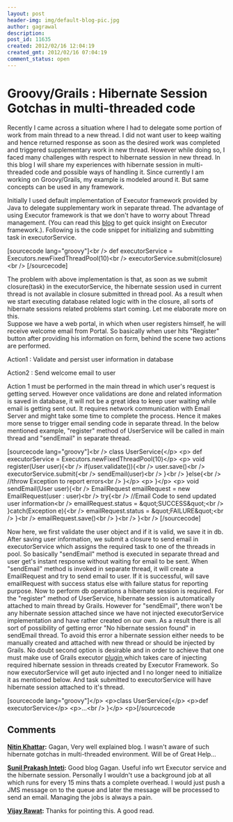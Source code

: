 ```yaml
---
layout: post
header-img: img/default-blog-pic.jpg
author: gagrawal
description: 
post_id: 11635
created: 2012/02/16 12:04:19
created_gmt: 2012/02/16 07:04:19
comment_status: open
---
```


# Groovy/Grails : Hibernate Session Gotchas in multi-threaded code

<p>Recently I came across a situation where I had to delegate some portion of work from main thread to a new thread. I did not want user to keep waiting and hence returned response as soon as the desired work was completed and triggered supplementary work in new thread. However while doing so, I faced many challenges with respect to hibernate session in new thread. In this blog I will share my experiences with hibernate session in multi-threaded code and  possible ways of handling it. Since currently I am working on Groovy/Grails, my example is modeled around it. But same concepts can be used in any framework.</p>

<p><p><!--more--></p> <p>Initially I used default implementation of Executor framework provided by Java to delegate supplementary work in separate thread. The advantage of using Executor framework is that we don't have to worry about Thread management. (You can read this <a href="http://insidethemachine.wordpress.com/2008/11/08/the-executor-framework/" target="_blank">blog</a> to get quick insight on Executor framework.). Following is the code snippet for initializing and submitting task in executorService.</p> <p>[sourcecode lang="groovy"]&lt;br /&gt; def executorService = Executors.newFixedThreadPool(10)&lt;br /&gt; executorService.submit(closure)&lt;br /&gt; [/sourcecode]</p> <p>The problem with above implementation is that, as soon as we submit closure(task) in the executorService, the hibernate session used in current thread is not available in closure submitted in thread pool. As a result when we start executing database related logic with in the closure, all sorts of hibernate sessions related problems start coming. Let me elaborate more on this.<br /> Suppose we have a web portal, in which when user registers himself, he will receive welcome email from Portal. So basically when user hits "Register" button after providing his information on form, behind the scene two actions are performed.</p> <p>Action1 : Validate and persist user information in database</p> <p>Action2 : Send welcome email to user</p> <p>Action 1 must be performed in the main thread in which user's request is getting served. However once validations are done and related information is saved in database, it will not be a great idea to keep user waiting while email is getting sent out. It requires network communication with Email Server and might take some time to complete the process. Hence it makes more sense to trigger email sending code in separate thread. In the below mentioned example, "register" method of UserService will be called in main thread and "sendEmail" in separate thread.</p> <p>[sourcecode lang="groovy"]&lt;br /&gt; class UserService{&lt;/p&gt; &lt;p&gt; def executorService = Executors.newFixedThreadPool(10)&lt;/p&gt; &lt;p&gt; void register(User user){&lt;br /&gt; if(user.validate()){&lt;br /&gt; user.save()&lt;br /&gt; executorService.submit{&lt;br /&gt; sendEmail(user)&lt;br /&gt; }&lt;br /&gt; }else{&lt;br /&gt; //throw Exception to report errors&lt;br /&gt; }&lt;/p&gt; &lt;p&gt; }&lt;/p&gt; &lt;p&gt; void sendEmail(User user){&lt;br /&gt;  EmailRequest emailRequest = new EmailRequest(user : user)&lt;br /&gt; try{&lt;br /&gt; //Email Code to send updated user information&lt;br /&gt; emailRequest.status = &amp;quot;SUCCESS&amp;quot;&lt;br /&gt; }catch(Exception e){&lt;br /&gt; emailRequest.status = &amp;quot;FAILURE&amp;quot;&lt;br /&gt; }&lt;br /&gt; emailRequest.save()&lt;br /&gt; }&lt;br /&gt; }&lt;br /&gt; [/sourcecode]</p> <p>Now here, we first validate the user object and if it is valid, we save it in db. After saving user information, we submit a closure to send email in executorService which assigns the required task to one of the threads in pool. So basically "sendEmail" method is executed in separate thread and user get's instant response without waiting for email to be sent. When "sendEmail" method is invoked in separate thread, it will create a EmailRequest and try to send email to user.  If it is successful, will save emailRequest with success status else with failure status for reporting purpose.  Now to perform db operations a hibernate session is required. For the "register" method of UserService, hibernate session is automatically attached to main thread by Grails. However for "sendEmail", there won't be any hibernate session attached since we have not injected executorService implementation and have rather created on our own. As a result there is all sort of possibility of getting error "No hibernate session found" in sendEmail thread. To avoid this error a hibernate session either needs to be manually created and attached with new thread or should be injected by Grails. No doubt second option is desirable and in order to achieve that one must make use of Grails executor <a href="http://grails.org/plugin/executor">plugin </a>which takes care of injecting required hibernate session in threads created by Executor Framework. So now executorService will get auto injected and I no longer need to initialize it as mentioned below. And task submitted to executorService will have hibernate session attached to it's thread.</p> <p>[sourcecode lang="groovy"]&lt;/p&gt; &lt;p&gt;class UserService{&lt;/p&gt; &lt;p&gt;def executorService&lt;/p&gt; &lt;p&gt;...&lt;br /&gt; }&lt;/p&gt; &lt;p&gt;[/sourcecode</p>

## Comments

**[Nitin Khattar](#7582 "2012-02-16 20:27:59"):** Gagan, Very well explained blog. I wasn't aware of such hibernate gotchas in multi-threaded environment. Will be of Great Help...

**[Sunil Prakash Inteti](#7994 "2012-03-22 18:28:12"):** Good blog Gagan. Useful info wrt Executor service and the hibernate session. Personally I wouldn't use a background job at all which runs for every 15 mins thats a complete overhead. I would just push a JMS message on to the queue and later the message will be processed to send an email. Managing the jobs is always a pain.

**[Vijay Rawat](#7605 "2012-02-18 01:14:14"):** Thanks for pointing this. A good read.

